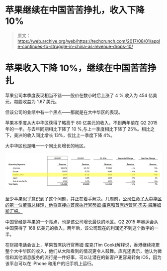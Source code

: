 # 苹果继续在中国苦苦挣扎，收入下降 10%

> 原文：<https://web.archive.org/web/https://techcrunch.com/2017/08/01/apple-continues-to-struggle-in-china-as-revenue-drops-10/>

# 苹果收入下降 10%，继续在中国苦苦挣扎

苹果公司本季度表现相当不错——股价在数小时后上涨了 4 %,收入为 454 亿美元，每股收益为 1.67 美元。

但该公司的业绩中有一个黑点——那就是在大中华区的表现。

苹果本季度从大中华区获得了略高于 80 亿美元的收入，不到两年前在 Q2 2015 年的一半。与去年同期相比下降了 10 %,与上一季度相比下降了 25%。相比之下，美洲的收入同比增长 13%，仅比上一季度下降 4%。

大中华区也是唯一一个同比负增长的地区。

![](img/5f2ce44a83c3a357bf96725dbc2b50d1.png)

至少苹果似乎意识到了这个问题，并正在着手解决。几周前，[公司任命了大中华区的第一位董事总经理，他将直接向首席执行官蒂姆·库克和首席运营官·杰夫·威廉姆斯汇报。](https://web.archive.org/web/20221208211005/https://beta.techcrunch.com/2017/07/18/apple-appoints-first-managing-director-of-its-china-business/)

中国曾经是苹果的一个亮点，也是该公司增长最快的地区。Q2 2015 年奥运会从中国获得了 168 亿美元的收入。两年后，该公司现在的利润还不到这个数字的一半。

在财报电话会议上，苹果首席执行官蒂姆·库克(Tim Cook)解释说，香港继续拖累整个大中华区的收入，他们从大陆看到的情况更令人鼓舞。库克还表示，他认为微信和其他消息服务的流行是一件好事，可以让潜在的新客户更容易转向 iOS，因为该平台可以在 iPhone 和用户的旧手机上运行。
